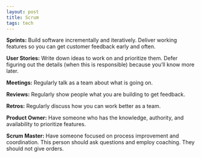 ```yaml
---
layout: post
title: Scrum 
tags: tech
--- 
```


<b>Sprints:</b> Build software incrementally and iteratively. Deliver working features so you can get customer feedback early and often.

<b>User Stories:</b> Write down ideas to work on and prioritize them. Defer figuring out the details (when this is responsible) because you’ll know more later.

<b>Meetings:</b> Regularly talk as a team about what is going on.

<b>Reviews:</b> Regularly show people what you are building to get feedback.

<b>Retros:</b> Regularly discuss how you can work better as a team.

<b>Product Owner:</b> Have someone who has the knowledge, authority, and availability to prioritize features.

<b>Scrum Master:</b> Have someone focused on process improvement and coordination. This person should ask questions and employ coaching. They should not give orders.